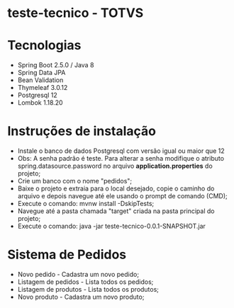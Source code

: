 # teste-tecnico - TOTVS

# Tecnologias #
- Spring Boot 2.5.0 / Java 8
- Spring Data JPA
- Bean Validation
- Thymeleaf 3.0.12
- Postgresql 12
- Lombok 1.18.20

# Instruções de instalação #
- Instale o banco de dados Postgresql com versão igual ou maior que 12 
- Obs: A senha padrão é teste. 
Para alterar a senha modifique o atributo spring.datasource.password no arquivo <b>application.properties</b> do projeto;
- Crie um banco com o nome "pedidos";
- Baixe o projeto e extraia para o local desejado, copie o caminho do arquivo e depois navegue até ele usando o prompt de comando (CMD);
- Execute o comando: mvnw install -DskipTests;
- Navegue até a pasta chamada "target" criada na pasta principal do projeto;
- Execute o comando: java -jar teste-tecnico-0.0.1-SNAPSHOT.jar

# Sistema de Pedidos #
- Novo pedido - Cadastra um novo pedido;
- Listagem de pedidos - Lista todos os pedidos;
- Listagem de produtos - Lista todos os produtos;
- Novo produto - Cadastra um novo produto;
